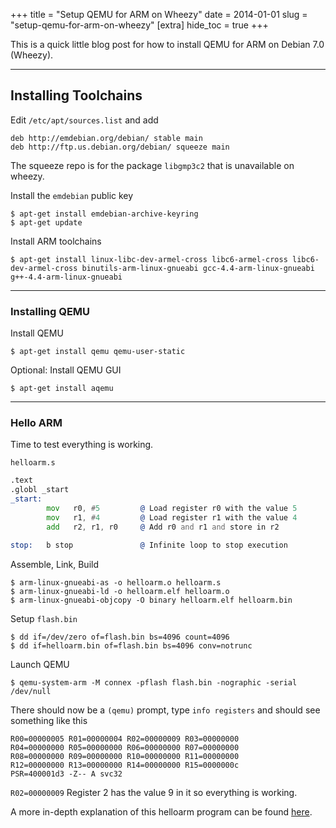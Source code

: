 +++
title = "Setup QEMU for ARM on Wheezy"
date = 2014-01-01
slug = "setup-qemu-for-arm-on-wheezy"
[extra]
hide_toc = true
+++

This is a quick little blog post for how to install QEMU for ARM on Debian 7.0 (Wheezy).

<!-- more -->

---

## Installing Toolchains

Edit `/etc/apt/sources.list` and add

```
deb http://emdebian.org/debian/ stable main
deb http://ftp.us.debian.org/debian/ squeeze main
```

The squeeze repo is for the package `libgmp3c2` that is unavailable on wheezy.

Install the `emdebian` public key

```shell
$ apt-get install emdebian-archive-keyring
$ apt-get update
```

Install ARM toolchains

```shell
$ apt-get install linux-libc-dev-armel-cross libc6-armel-cross libc6-dev-armel-cross binutils-arm-linux-gnueabi gcc-4.4-arm-linux-gnueabi g++-4.4-arm-linux-gnueabi
```

---

### Installing QEMU

Install QEMU

```shell
$ apt-get install qemu qemu-user-static
```

Optional: Install QEMU GUI

```shell
$ apt-get install aqemu
```

---

### Hello ARM

Time to test everything is working.

`helloarm.s`

```asm
.text
.globl _start
_start:
        mov   r0, #5         @ Load register r0 with the value 5
        mov   r1, #4         @ Load register r1 with the value 4
        add   r2, r1, r0     @ Add r0 and r1 and store in r2

stop:   b stop               @ Infinite loop to stop execution
```

Assemble, Link, Build

```shell
$ arm-linux-gnueabi-as -o helloarm.o helloarm.s
$ arm-linux-gnueabi-ld -o helloarm.elf helloarm.o
$ arm-linux-gnueabi-objcopy -O binary helloarm.elf helloarm.bin
```

Setup `flash.bin`

```shell
$ dd if=/dev/zero of=flash.bin bs=4096 count=4096
$ dd if=helloarm.bin of=flash.bin bs=4096 conv=notrunc
```

Launch QEMU

```shell
$ qemu-system-arm -M connex -pflash flash.bin -nographic -serial /dev/null
```

There should now be a `(qemu)` prompt, type `info registers` and should see something like this

```
R00=00000005 R01=00000004 R02=00000009 R03=00000000
R04=00000000 R05=00000000 R06=00000000 R07=00000000
R08=00000000 R09=00000000 R10=00000000 R11=00000000
R12=00000000 R13=00000000 R14=00000000 R15=0000000c
PSR=400001d3 -Z-- A svc32
```

`R02=00000009` Register 2 has the value 9 in it so everything is working.

A more in-depth explanation of this helloarm program can be found [here](http://www.bravegnu.org/gnu-eprog/hello-arm.html).
